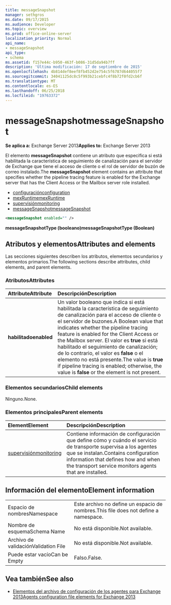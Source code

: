 ```yaml
---
title: messageSnapshot
manager: sethgros
ms.date: 09/17/2015
ms.audience: Developer
ms.topic: overview
ms.prod: office-online-server
localization_priority: Normal
api_name:
- messageSnapshot
api_type:
- schema
ms.assetid: f157e44c-b950-463f-b086-31d5da94b7ff
description: 'Última modificación: 17 de septiembre de 2015'
ms.openlocfilehash: 4b814def8eef8fb452d2e754c5f6787d644055f7
ms.sourcegitcommit: 34041125dc8c5f993b21cebfc4f8b72f0fd2cb6f
ms.translationtype: MT
ms.contentlocale: es-ES
ms.lasthandoff: 06/25/2018
ms.locfileid: "19763372"
---
```

# <a name="messagesnapshot"></a><span data-ttu-id="ad76f-103">messageSnapshot</span><span class="sxs-lookup"><span data-stu-id="ad76f-103">messageSnapshot</span></span>

<span data-ttu-id="ad76f-104">**Se aplica a:** Exchange Server 2013</span><span class="sxs-lookup"><span data-stu-id="ad76f-104">**Applies to:** Exchange Server 2013</span></span>
  
<span data-ttu-id="ad76f-105">El elemento **messageSnapshot** contiene un atributo que especifica si está habilitada la característica de seguimiento de canalización para el servidor de Exchange que tiene el acceso de cliente o el rol de servidor de buzón de correo instalado.</span><span class="sxs-lookup"><span data-stu-id="ad76f-105">The **messageSnapshot** element contains an attribute that specifies whether the pipeline tracing feature is enabled for the Exchange server that has the Client Access or the Mailbox server role installed.</span></span> 
  
- [<span data-ttu-id="ad76f-106">configuración</span><span class="sxs-lookup"><span data-stu-id="ad76f-106">configuration</span></span>](configuration.md)  
- [<span data-ttu-id="ad76f-107">mexRuntime</span><span class="sxs-lookup"><span data-stu-id="ad76f-107">mexRuntime</span></span>](mexruntime.md) 
- [<span data-ttu-id="ad76f-108">supervisión</span><span class="sxs-lookup"><span data-stu-id="ad76f-108">monitoring</span></span>](monitoring.md) 
- [<span data-ttu-id="ad76f-109">messageSnapshot</span><span class="sxs-lookup"><span data-stu-id="ad76f-109">messageSnapshot</span></span>](messagesnapshot.md)
  
```XML
<messageSnapshot enabled="" />
```

<span data-ttu-id="ad76f-110">**messageSnapshotType (booleano)**</span><span class="sxs-lookup"><span data-stu-id="ad76f-110">**messageSnapshotType (Boolean)**</span></span>

## <a name="attributes-and-elements"></a><span data-ttu-id="ad76f-111">Atributos y elementos</span><span class="sxs-lookup"><span data-stu-id="ad76f-111">Attributes and elements</span></span>

<span data-ttu-id="ad76f-112">Las secciones siguientes describen los atributos, elementos secundarios y elementos primarios.</span><span class="sxs-lookup"><span data-stu-id="ad76f-112">The following sections describe attributes, child elements, and parent elements.</span></span>
  
### <a name="attributes"></a><span data-ttu-id="ad76f-113">Atributos</span><span class="sxs-lookup"><span data-stu-id="ad76f-113">Attributes</span></span>

|<span data-ttu-id="ad76f-114">**Attribute**</span><span class="sxs-lookup"><span data-stu-id="ad76f-114">**Attribute**</span></span>|<span data-ttu-id="ad76f-115">**Descripción**</span><span class="sxs-lookup"><span data-stu-id="ad76f-115">**Description**</span></span>|
|:-----|:-----|
|<span data-ttu-id="ad76f-116">**habilitado**</span><span class="sxs-lookup"><span data-stu-id="ad76f-116">**enabled**</span></span> <br/> |<span data-ttu-id="ad76f-117">Un valor booleano que indica si está habilitada la característica de seguimiento de canalización para el acceso de cliente o el servidor de buzones.</span><span class="sxs-lookup"><span data-stu-id="ad76f-117">A Boolean value that indicates whether the pipeline tracing feature is enabled for the Client Access or the Mailbox server.</span></span> <span data-ttu-id="ad76f-118">El valor es **true** si está habilitado el seguimiento de canalización; de lo contrario, el valor es **false** o el elemento no está presente.</span><span class="sxs-lookup"><span data-stu-id="ad76f-118">The value is **true** if pipeline tracing is enabled; otherwise, the value is **false** or the element is not present.</span></span>  <br/> |
   
### <a name="child-elements"></a><span data-ttu-id="ad76f-119">Elementos secundarios</span><span class="sxs-lookup"><span data-stu-id="ad76f-119">Child elements</span></span>

<span data-ttu-id="ad76f-120">Ninguno.</span><span class="sxs-lookup"><span data-stu-id="ad76f-120">None.</span></span>
  
### <a name="parent-elements"></a><span data-ttu-id="ad76f-121">Elementos principales</span><span class="sxs-lookup"><span data-stu-id="ad76f-121">Parent elements</span></span>

|<span data-ttu-id="ad76f-122">**Element**</span><span class="sxs-lookup"><span data-stu-id="ad76f-122">**Element**</span></span>|<span data-ttu-id="ad76f-123">**Descripción**</span><span class="sxs-lookup"><span data-stu-id="ad76f-123">**Description**</span></span>|
|:-----|:-----|
|[<span data-ttu-id="ad76f-124">supervisión</span><span class="sxs-lookup"><span data-stu-id="ad76f-124">monitoring</span></span>](monitoring.md) <br/> |<span data-ttu-id="ad76f-125">Contiene información de configuración que define cómo y cuándo el servicio de transporte supervisa a los agentes que se instalan.</span><span class="sxs-lookup"><span data-stu-id="ad76f-125">Contains configuration information that defines how and when the transport service monitors agents that are installed.</span></span>  <br/> |
   
## <a name="element-information"></a><span data-ttu-id="ad76f-126">Información del elemento</span><span class="sxs-lookup"><span data-stu-id="ad76f-126">Element information</span></span>

|||
|:-----|:-----|
|<span data-ttu-id="ad76f-127">Espacio de nombres</span><span class="sxs-lookup"><span data-stu-id="ad76f-127">Namespace</span></span>  <br/> |<span data-ttu-id="ad76f-128">Este archivo no define un espacio de nombres.</span><span class="sxs-lookup"><span data-stu-id="ad76f-128">This file does not define a namespace.</span></span>  <br/> |
|<span data-ttu-id="ad76f-129">Nombre de esquema</span><span class="sxs-lookup"><span data-stu-id="ad76f-129">Schema Name</span></span>  <br/> |<span data-ttu-id="ad76f-130">No está disponible.</span><span class="sxs-lookup"><span data-stu-id="ad76f-130">Not available.</span></span>  <br/> |
|<span data-ttu-id="ad76f-131">Archivo de validación</span><span class="sxs-lookup"><span data-stu-id="ad76f-131">Validation File</span></span>  <br/> |<span data-ttu-id="ad76f-132">No está disponible.</span><span class="sxs-lookup"><span data-stu-id="ad76f-132">Not available.</span></span>  <br/> |
|<span data-ttu-id="ad76f-133">Puede estar vacío</span><span class="sxs-lookup"><span data-stu-id="ad76f-133">Can be Empty</span></span>  <br/> |<span data-ttu-id="ad76f-134">Falso.</span><span class="sxs-lookup"><span data-stu-id="ad76f-134">False.</span></span>  <br/> |
   
## <a name="see-also"></a><span data-ttu-id="ad76f-135">Vea también</span><span class="sxs-lookup"><span data-stu-id="ad76f-135">See also</span></span>

- [<span data-ttu-id="ad76f-136">Elementos del archivo de configuración de los agentes para Exchange 2013</span><span class="sxs-lookup"><span data-stu-id="ad76f-136">Agents configuration file elements for Exchange 2013</span></span>](agents-configuration-file-elements-for-exchange-2013.md)

